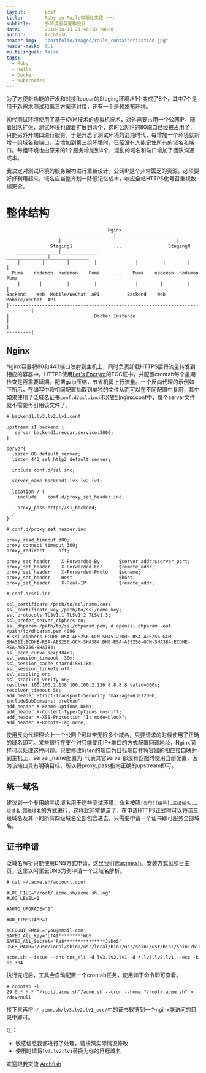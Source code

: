 ```yaml
---
layout:       post
title:        Ruby on Rails容器化实践（一）
subtitle:     多环境服务架构设计
date:         2018-08-13 21:46:18 +0800
author:       Archfish
header-img:   "portfolio/images/rails_containerization.jpg"
header-mask:  0.1
multilingual: false
tags:
  - Ruby
  - Rails
  - Docker
  - Kubernetes
---
```


为了方便新功能的开发和对接Reocar的Staging环境从1个变成了8个，其中7个是用于新需求测试和第三方渠道对接，还有一个是预发布环境。

初代测试环境使用了基于KVM技术的虚拟机技术，对外需要占用一个公网IP。随着团队扩张，测试环境也跟着扩展到两个，这时公网IP的80端口已经被占用了，只能另外开端口进行服务。于是开启了测试环境的混沌时代，每增加一个环境就新增一组域名和端口，当增加到第三组环境时，已经没有人能记住所有的域名和端口。每组环境也由原来的1个服务增加到4个，混乱的域名和端口增加了团队沟通成本。

我决定对测试环境的服务架构进行重新设计。公网IP是个非常匮乏的资源，必须要好好利用起来，域名应当整齐划一降低记忆成本，响应全站HTTPS化号召重视数据安全。

# 整体结构

```
                                     Nginx
                   ____________________|_______________________
                   |                                          |
                Staging1               ...                 StagingN
    _______________|_____________              _______________|______________
    |        |        |         |              |         |        |         |
  Puma    nodemon  nodemon    Puma     ...    Puma    nodemon  nodemon     Puma
    |       |         |         |              |        |         |         |
Backend    Web  Mobile/WeChat  API          Backend    Web  Mobile/WeChat  API
|------------------------------------------------------------------------------|
|                               Docker Instance                                |
|------------------------------------------------------------------------------|
```

## Nginx

Nginx容器将80和443端口映射到主机上，同时负责卸载HTTPS后将流量转发到相应的容器中。HTTPS使用[Let's Encrypt][1]的ECC证书，并配置crontab每个星期检查是否需要延期。配置gzip压缩，节省机房上行流量。一个反向代理的示例如下所示，在编写中将相同配置抽取到单独的文件从而可以在不同配置中复用，其中如果使用了泛域名证书`conf.d/ssl.inc`可以放到nginx.conf中，每个server文件就不需要再引用该文件了。

```nginx
# backend1.lv3.lv2.lv1.conf

upstream s1_backend {
   server backend1.reocar.service:3000;
}

server{
  listen 80 default_server;
  listen 443 ssl http2 default_server;

  include conf.d/ssl.inc;

  server_name backend1.lv3.lv2.lv1;

  location / {
    include    conf.d/proxy_set_header.inc;

    proxy_pass http://s1_backend;
  }
}
```

```nginx
# conf.d/proxy_set_header.inc

proxy_read_timeout 300;
proxy_connect_timeout 300;
proxy_redirect     off;

proxy_set_header    X-Forwarded-By       $server_addr:$server_port;
proxy_set_header    X-Forwarded-For      $remote_addr;
proxy_set_header    X-Forwarded-Proto    $scheme;
proxy_set_header    Host                 $host;
proxy_set_header    X-Real-IP            $remote_addr;
```

```nginx
# conf.d/ssl.inc

ssl_certificate /path/to/ssl/name.cer;
ssl_certificate_key /path/to/ssl/name.key;
ssl_protocols TLSv1.1 TLSv1.2 TLSv1.3;
ssl_prefer_server_ciphers on;
ssl_dhparam /path/to/ssl/dhparam.pem; # openssl dhparam -out /path/to/dhparam.pem 4096
# ssl_ciphers ECDHE-RSA-AES256-GCM-SHA512:DHE-RSA-AES256-GCM-SHA512:ECDHE-RSA-AES256-GCM-SHA384:DHE-RSA-AES256-GCM-SHA384:ECDHE-RSA-AES256-SHA384;
ssl_ecdh_curve secp384r1;
ssl_session_timeout  30m;
ssl_session_cache shared:SSL:8m;
ssl_session_tickets off;
ssl_stapling on;
ssl_stapling_verify on;
resolver 100.100.2.138 100.100.2.136 8.8.8.8 valid=300s;
resolver_timeout 5s;
add_header Strict-Transport-Security "max-age=63072000; includeSubDomains; preload";
add_header X-Frame-Options DENY;
add_header X-Content-Type-Options nosniff;
add_header X-XSS-Protection "1; mode=block";
add_header X-Robots-Tag none;
```

使用反向代理理论上一个公网IP可以带无限多个域名，只要请求的时候使用了正确的域名即可。某些银行在支付时只能使用IP+端口的方式配置回调地址，Nginx同样可以处理这种问题。只要修改listen的端口为目标端口并将容器的相应接口映射到主机上，server_name配置为`_`代表其它server都没有匹配时使用当前配置，因为该端口具有明确目标，所以将proxy_pass指向正确的upstream即可。

## 统一域名

建议划一个专用的三级域名用于这些测试环境，命名按照`[类型][编号].三级域名.二级域名.顶级域名`的方式进行，这样就非常整洁了，在申请HTTPS正式时可以将该三级域名及其下的所有四级域名全部包含进去，只需要申请一个证书即可服务全部域名。

## 证书申请

泛域名解析只能使用DNS方式申请，这里我们选[acme.sh][2]。安装方式见项目主页，这里以阿里云DNS为例申请一个泛域名解析。

```shell
# cat ~/.acme.sh/account.conf

#LOG_FILE="/root/.acme.sh/acme.sh.log"
#LOG_LEVEL=1

#AUTO_UPGRADE="1"

#NO_TIMESTAMP=1

ACCOUNT_EMAIL='you@email.com'
SAVED_Ali_Key='LTAI*********Wb5'
SAVED_Ali_Secret='Ra8***************JsDoS'
USER_PATH='/usr/local/sbin:/usr/local/bin:/usr/sbin:/usr/bin:/sbin:/bin'
```

```shell
acme.sh --issue --dns dns_ali -d lv3.lv2.lv1 -d *.lv3.lv2.lv1 --ecc -k ec-384
```

执行完成后，工具会自动配置一个crontab任务，使用如下命令即可查看。

```log
# crontab -l
29 0 * * * "/root/.acme.sh"/acme.sh --cron --home "/root/.acme.sh" > /dev/null
```

接下来再将`~/.acme.sh/lv3.lv2.lv1_ecc/`中的证书软链到一个nginx能访问的目录中即可。

注：

- 敏感信息我都进行了处理，请按照实际情况修改
- 使用时请将`lv3.lv2.lv1`替换为你的目标域名

欢迎跟我交流 [Archfish][0]

[0]: https://github.com/archfish/archfish "archfish blog"
[1]: https://letsencrypt.org "Let's Encrypt - Free SSL/TLS Certificates"
[2]: https://github.com/Neilpang/acme.sh "An ACME Shell script"
